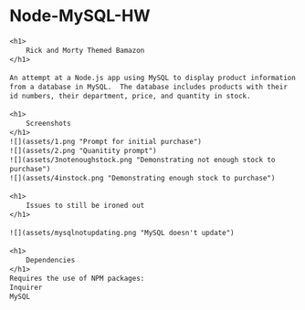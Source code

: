 # Node-MySQL-HW
    <h1>
        Rick and Morty Themed Bamazon
    </h1>

    An attempt at a Node.js app using MySQL to display product information from a database in MySQL.  The database includes products with their id numbers, their department, price, and quantity in stock.

    <h1>
        Screenshots
    </h1>
    ![](assets/1.png "Prompt for initial purchase")
    ![](assets/2.png "Quanitity prompt")
    ![](assets/3notenoughstock.png "Demonstrating not enough stock to purchase")
    ![](assets/4instock.png "Demonstrating enough stock to purchase")

    <h1>
        Issues to still be ironed out
    </h1>

    ![](assets/mysqlnotupdating.png "MySQL doesn't update")

    <h1>
        Dependencies
    </h1>
    Requires the use of NPM packages:
    Inquirer
    MySQL

